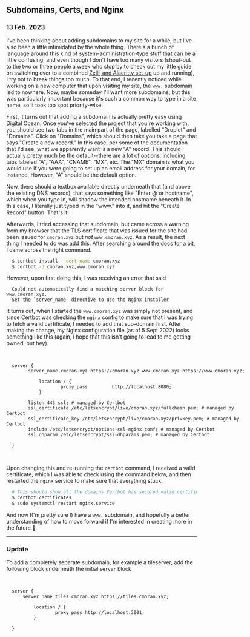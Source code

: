 ## Subdomains, Certs, and Nginx
### 13 Feb. 2023

I've been thinking about adding subdomains to my site for a while, but I've also been a little intimidated by the whole thing. There's a bunch of language around this kind of system-administration-type stuff that can be a little confusing, and even though I don't have too many visitors (shout-out to the two or three people a week who stop by to check out my little guide on switching over to a combined [Zellij and Alacritty set-up](/writing/switching_to_alacritty) up and running), I try not to break things too much. To that end, I recently noticed while working on a new computer that upon visiting my site, the `www.` subdomain led to nowhere. Now, maybe someday I'll want more subdomains, but this was particularly important because it's such a common way to type in a site name, so it took top spot priority-wise. 

First, it turns out that adding a subdomain is actually pretty easy using Digital Ocean. Once you've selected the project that you're working with, you should see two tabs in the main part of the page, labelled "Droplet" and "Domains". Click on "Domains", which should then take you take a page that says "Create a new record." In this case, per some of the documentation that I'd see, what we apparently want is a new "A" record. This should actually pretty much be the default--there are a lot of options, including tabs labeled "A", "AAA", "CNAME", "MX", etc. The "MX" domain is what you would use if you were going to set up an email address for your domain, for instance. However, "A" should be the default option. 

Now, there should a textbox available directly underneath that (and above the existing DNS records), that says something like "Enter @ or hostname", which when you type in, will shadow the intended hostname beneath it. In this case, I literally just typed in the "www." into it, and hit the "Create Record" button. That's it! 

Afterwards, I tried accessing that subdomain, but came across a warning from my browser that the TLS certificate that was issued for the site had been issued for `cmoran.xyz` but *not* `www.cmoran.xyz`. As a result, the next thing I needed to do was add this. After searching around the docs for a bit, I came across the right command. 

```sh
  $ certbot install --cert-name cmoran.xyz
  $ certbot -d cmoran.xyz,www.cmoran.xyz
```

However, upon first doing this, I was receiving an error that said 
```
  Could not automatically find a matching server block for www.cmoran.xyz. 
  Set the `server_name` directive to use the Nginx installer
```

It turns out, when I started the `www.cmoran.xyz` was simply not present, and since Certbot was checking the `nginx` config to make sure that I was trying to fetch a valid certificate, I needed to add that sub-domain first. After making the change, my Nginx configuration file (as of 5 Sept 2022) looks something like this (again, I hope that this isn't going to lead to me getting pwned, but hey). 

<div class="code-block">
<pre style="width: 130%;">

```
  server {
        server_name cmoran.xyz https://cmoran.xyz www.cmoran.xyz https://www.cmoran.xyz;

            location / {
                    proxy_pass         http://localhost:8080;
            }

        listen 443 ssl; # managed by Certbot
        ssl_certificate /etc/letsencrypt/live/cmoran.xyz/fullchain.pem; # managed by Certbot
        ssl_certificate_key /etc/letsencrypt/live/cmoran.xyz/privkey.pem; # managed by Certbot
        include /etc/letsencrypt/options-ssl-nginx.conf; # managed by Certbot
        ssl_dhparam /etc/letsencrypt/ssl-dhparams.pem; # managed by Certbot

  }
```
</pre>
</div>

Upon changing this and re-running the `certbot` command, I received a valid certificate, which I was able to check using the command below, and then restarted the `nginx` service to make sure that everything stuck. 

```sh
  # This should show all the domains Certbot has secured valid certificates for
  $ certbot certificates
  $ sudo systemctl restart nginx.service
```

And now I('m pretty sure I) have a `www.` subdomain, and hopefully a better understanding of how to move forward if I'm interested in creating more in the future 🎉 


--- 

### Update 

To add a completely separate subdomain, for example a tileserver, add the following block underneath the initial `server` block

<div class="code-block">
<pre style="width: 130%;">

``` 
  server {
      server_name tiles.cmoran.xyz https://tiles.cmoran.xyz;

          location / {
                  proxy_pass http://localhost:3001;
          }

  }

```
</pre>
</div>

